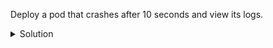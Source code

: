 Deploy a pod that crashes after 10 seconds and view its logs.

<details><summary>Solution</summary>
<br>

```bash
kubectl -n session283884 run crashme --image=busybox --restart=Never -- /bin/sh -c 'sleep 10; exit 1'
```{{exec}}

```bash
kubectl -n session283884 logs crashme --previous
```{{exec}}

</details>